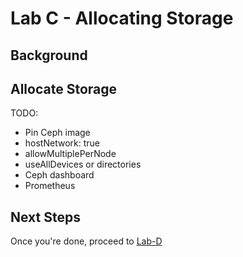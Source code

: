 # Lab C - Allocating Storage

## Background



## Allocate Storage

TODO:
- Pin Ceph image
- hostNetwork: true
- allowMultiplePerNode
- useAllDevices or directories
- Ceph dashboard
- Prometheus

## Next Steps

Once you're done, proceed to [Lab-D](Lab-D.md)
